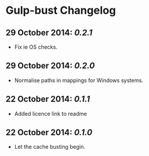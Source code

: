 # Gulp-bust Changelog

## 29 October 2014: _0.2.1_

* Fix ie OS checks.

## 29 October 2014: _0.2.0_

* Normalise paths in mappings for Windows systems.

## 22 October 2014: _0.1.1_

* Added licence link to readme

## 22 October 2014: _0.1.0_

* Let the cache busting begin.
